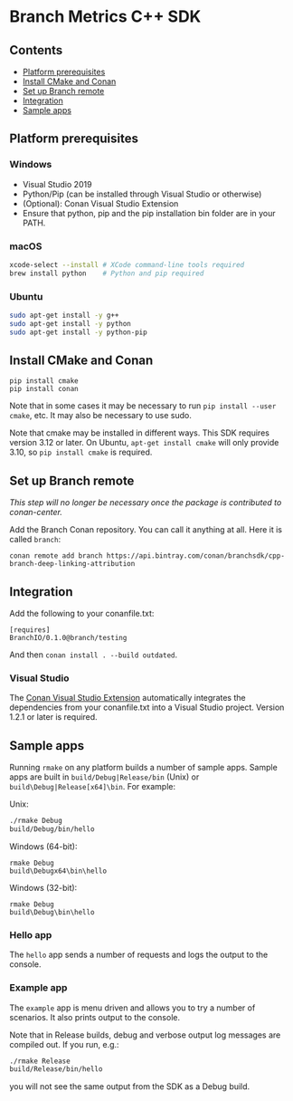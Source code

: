 # Branch Metrics C++ SDK

[Platform prerequisites]: #platform-prerequisites
[Install CMake and Conan]: #install-cmake-and-conan
[Set up Branch remote]: #set-up-branch-remote
[Installation with Conan]: #installation-with-conan
[Integration]: #integration
[Sample apps]: #sample-apps

## Contents
- [Platform prerequisites]
- [Install CMake and Conan]
- [Set up Branch remote]
- [Integration]
- [Sample apps]

## Platform prerequisites

### Windows

- Visual Studio 2019
- Python/Pip (can be installed through Visual Studio or otherwise)
- (Optional): Conan Visual Studio Extension
- Ensure that python, pip and the pip installation bin folder are in your PATH.

### macOS

```bash
xcode-select --install # XCode command-line tools required
brew install python    # Python and pip required
```

### Ubuntu

```bash
sudo apt-get install -y g++
sudo apt-get install -y python
sudo apt-get install -y python-pip
```

## Install CMake and Conan

```
pip install cmake
pip install conan
```

Note that in some cases it may be necessary to run `pip install --user cmake`,
etc. It may also be necessary to use sudo.

Note that cmake may be installed in different ways. This SDK requires version
3.12 or later. On Ubuntu, `apt-get install cmake` will only provide 3.10, so
`pip install cmake` is required.

## Set up Branch remote

_This step will no longer be necessary once the package is contributed to
conan-center._

Add the Branch Conan repository. You can call it anything at all. Here it is
called `branch`:

```
conan remote add branch https://api.bintray.com/conan/branchsdk/cpp-branch-deep-linking-attribution
```

## Integration

Add the following to your conanfile.txt:

```
[requires]
BranchIO/0.1.0@branch/testing
```

And then `conan install . --build outdated`.

### Visual Studio

The [Conan Visual Studio Extension](https://marketplace.visualstudio.com/items?itemName=conan-io.conan-vs-extension) automatically integrates the dependencies from your conanfile.txt into a Visual Studio project. Version 1.2.1 or later is required.

## Sample apps

Running `rmake` on any platform builds a number of sample apps. Sample apps are
built in `build/Debug|Release/bin` (Unix) or `build\Debug|Release[x64]\bin`.
For example:

Unix:
```bash
./rmake Debug
build/Debug/bin/hello
```

Windows (64-bit):
```
rmake Debug
build\Debugx64\bin\hello
```

Windows (32-bit):
```
rmake Debug
build\Debug\bin\hello
```

### Hello app

The `hello` app sends a number of requests and logs the output to the console.

### Example app

The `example` app is menu driven and allows you to try a number of scenarios.
It also prints output to the console.

Note that in Release builds, debug and verbose output log messages are compiled
out. If you run, e.g.:

```bash
./rmake Release
build/Release/bin/hello
```

you will not see the same output from the SDK as a Debug build.
